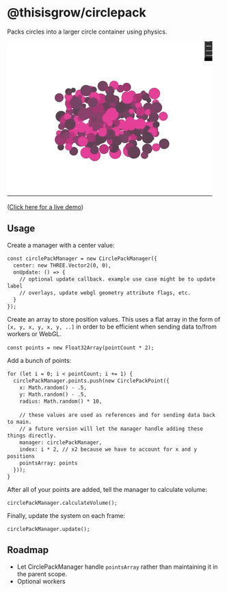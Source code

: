 # @thisisgrow/circlepack

Packs circles into a larger circle container using physics.

![picture](./examples/circlepack.gif)

([Click here for a live demo](https://circlepack.static.thisisgrow.com/))

## Usage

Create a manager with a center value:

```
const circlePackManager = new CirclePackManager({
  center: new THREE.Vector2(0, 0),
  onUpdate: () => {
    // optional update callback. example use case might be to update label
    // overlays, update webgl geometry attribute flags, etc.
  }
});
```

Create an array to store position values. This uses a flat array in the form of `[x, y, x, y, x, y, ..]` in order to be efficient when sending data to/from workers or WebGL.

`const points = new Float32Array(pointCount * 2);`

Add a bunch of points:

```
for (let i = 0; i < pointCount; i += 1) {
  circlePackManager.points.push(new CirclePackPoint({
    x: Math.random() - .5,
    y: Math.random() - .5,
    radius: Math.random() * 10,

    // these values are used as references and for sending data back to main.
    // a future version will let the manager handle adding these things directly.
    manager: circlePackManager,
    index: i * 2, // x2 because we have to account for x and y positions
    pointsArray: points
  }));
}
```

After all of your points are added, tell the manager to calculate volume:

```
circlePackManager.calculateVolume();
```

Finally, update the system on each frame:

```
circlePackManager.update();
```

## Roadmap
- Let CirclePackManager handle `pointsArray` rather than maintaining it in the parent scope.
- Optional workers
